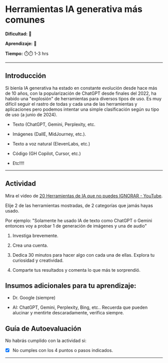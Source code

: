 # Herramientas IA generativa más comunes

**Dificultad:** 🌻

**Aprendizaje:** 🍯

**Tiempo:** ⏱️⏱️ 1-3 hrs

---

## Introducción

Si bienla IA generativa ha estado en constante evolución desde hace más de 10 años,  con la popularización de ChatGPT desde finales del 2022, ha habido una "explosión" de herramientas para diversos tipos de uso. Es muy difícil seguir el rastro de todas y cada una de las herramientas y aplicaciones pero podemos intentar una simple clasificación según su tipo de uso (a junio de 2024).

- Texto (ChatGPT, Gemini, Perplexity, etc.

- Imágenes (DallE, MidJourney, etc.).

- Texto a voz natural (ElevenLabs, etc.)

- Código (GH Copilot, Cursor, etc.)

- Etc!!!!

---

## Actividad

Mira el video de [20 Herramientas de IA que no puedes IGNORAR - YouTube](https://www.youtube.com/watch?v=YRrThW5absA&t=13s).

Elije 2 de las herramientas mostradas, de 2 categorías que jamás hayas usado. 

Por ejemplo: "Solamente he usado IA de texto como ChatGPT o Gemini entonces voy a probar 1 de generación de imágenes y una de audio"

1. Investiga brevemente.

2. Crea una cuenta.

3. Dedica 30 minutos para hacer algo con cada una de ellas. Explora tu curiosidad y creatividad.

4. Comparte tus resultados y comenta lo que más te sorprendió.


## Insumos adicionales para tu aprendizaje:

- Dr. Google (siempre)

- AI: ChatGPT, Gemini, Perplexity, Bing, etc.. Recuerda que pueden alucinar y mentirte descaradamente, verifica siempre.


## Guía de Autoevaluación

No habrás cumplido con la actividad si:

- [x] No cumples con los 4 puntos o pasos indicados.

---
